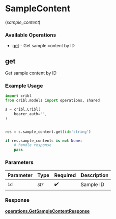 # SampleContent
(*sample_content*)

### Available Operations

* [get](#get) - Get sample content by ID

## get

Get sample content by ID

### Example Usage

```python
import cribl
from cribl.models import operations, shared

s = cribl.Cribl(
    bearer_auth="",
)


res = s.sample_content.get(id='string')

if res.sample_contents is not None:
    # handle response
    pass
```

### Parameters

| Parameter          | Type               | Required           | Description        |
| ------------------ | ------------------ | ------------------ | ------------------ |
| `id`               | *str*              | :heavy_check_mark: | Sample ID          |


### Response

**[operations.GetSampleContentResponse](../../models/operations/getsamplecontentresponse.md)**

